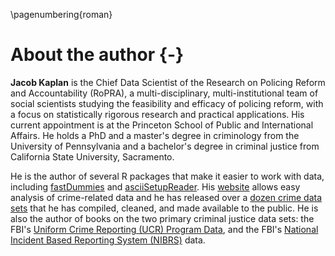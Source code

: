 \pagenumbering{roman}
# About the author {-}


**Jacob Kaplan** is the Chief Data Scientist of the Research on Policing Reform and Accountability (RoPRA), a multi-disciplinary, multi-institutional team of social scientists studying the feasibility and efficacy of policing reform, with a focus on statistically rigorous research and practical applications. His current appointment is at the Princeton School of Public and International Affairs. He holds a PhD and a master's degree in criminology from the University of Pennsylvania and a bachelor's degree in criminal justice from California State University, Sacramento. 

He is the author of several R packages that make it easier to work with data, including  [fastDummies](https://jacobkap.github.io/fastDummies/) and [asciiSetupReader](https://jacobkap.github.io/asciiSetupReader/). His [website](http://jacobdkaplan.com/) allows easy analysis of crime-related data and he has released over a [dozen crime data sets](http://jacobdkaplan.com/data.html) that he has compiled, cleaned, and made available to the public. He is also the author of books on the two primary criminal justice data sets: the FBI's [Uniform Crime Reporting (UCR) Program Data](https://ucrbook.com/), and the FBI's [National Incident Based Reporting System (NIBRS)](https://nibrsbook.com/) data. 



